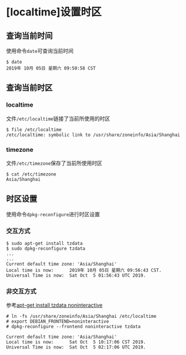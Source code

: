 
# [localtime]设置时区

## 查询当前时间

使用命令`date`可查询当前时间

```
$ date
2019年 10月 05日 星期六 09:50:58 CST
```

## 查询当前时区

### localtime

文件`/etc/localtime`链接了当前所使用的时区

```
$ file /etc/localtime 
/etc/localtime: symbolic link to /usr/share/zoneinfo/Asia/Shanghai
```

### timezone

文件`/etc/timezone`保存了当前所使用时区

```
$ cat /etc/timezone 
Asia/Shanghai
```

## 时区设置

使用命令`dpkg-reconfigure`进行时区设置

### 交互方式

```
$ sudo apt-get install tzdata
$ sudo dpkg-reconfigure tzdata
...
...
Current default time zone: 'Asia/Shanghai'
Local time is now:      2019年 10月 05日 星期六 09:56:43 CST.
Universal Time is now:  Sat Oct  5 01:56:43 UTC 2019.
```

### 非交互方式

参考[apt-get install tzdata noninteractive](https://stackoverflow.com/questions/44331836/apt-get-install-tzdata-noninteractive)

```
# ln -fs /usr/share/zoneinfo/Asia/Shanghai /etc/localtime
# export DEBIAN_FRONTEND=noninteractive
# dpkg-reconfigure --frontend noninteractive tzdata

Current default time zone: 'Asia/Shanghai'
Local time is now:      Sat Oct  5 10:17:06 CST 2019.
Universal Time is now:  Sat Oct  5 02:17:06 UTC 2019.
```

